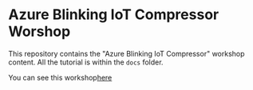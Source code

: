 # Azure Blinking IoT Compressor Worshop

This repository contains the "Azure Blinking IoT Compressor" workshop content.
All the tutorial is within the `docs` folder.

You can see this workshop[here](https://moaw.dev/workshop/?src=gh:cmaneu/Azure-Blinking-IoT-Compressor/master/docs/workshop.md)